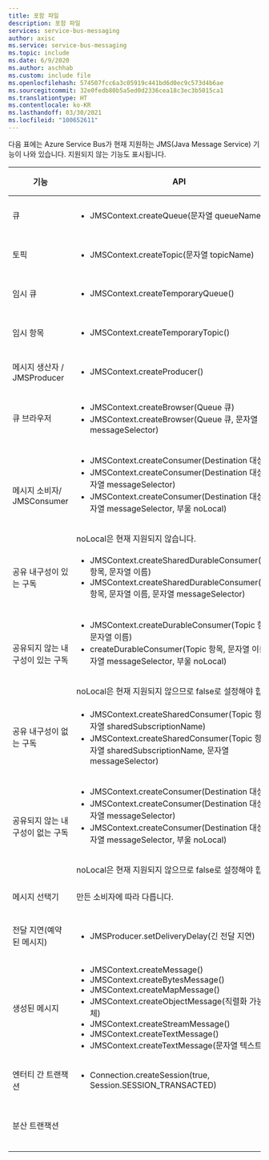 ```yaml
---
title: 포함 파일
description: 포함 파일
services: service-bus-messaging
author: axisc
ms.service: service-bus-messaging
ms.topic: include
ms.date: 6/9/2020
ms.author: aschhab
ms.custom: include file
ms.openlocfilehash: 574507fcc6a3c05919c441bd6d0ec9c573d4b6ae
ms.sourcegitcommit: 32e0fedb80b5a5ed0d2336cea18c3ec3b5015ca1
ms.translationtype: HT
ms.contentlocale: ko-KR
ms.lasthandoff: 03/30/2021
ms.locfileid: "100652611"
---
```

다음 표에는 Azure Service Bus가 현재 지원하는 JMS(Java Message Service) 기능이 나와 있습니다. 지원되지 않는 기능도 표시됩니다.


| 기능 | API |상태 |
|---|---|---|
| 큐   | <ul> <li> JMSContext.createQueue(문자열 queueName) </li> </ul>| **지원됨** |
| 토픽   | <ul> <li> JMSContext.createTopic(문자열 topicName) </li> </ul>| **지원됨** |
| 임시 큐 |<ul> <li> JMSContext.createTemporaryQueue() </li> </ul>| **지원됨** |
| 임시 항목 |<ul> <li> JMSContext.createTemporaryTopic() </li> </ul>| **지원됨** |
| 메시지 생산자 /<br/> JMSProducer |<ul> <li> JMSContext.createProducer() </li> </ul>| **지원됨** |
| 큐 브라우저 |<ul> <li> JMSContext.createBrowser(Queue 큐) </li> <li> JMSContext.createBrowser(Queue 큐, 문자열 messageSelector) </li> </ul> | **지원됨** |
| 메시지 소비자/ <br/> JMSConsumer | <ul> <li> JMSContext.createConsumer(Destination 대상) </li> <li> JMSContext.createConsumer(Destination 대상, 문자열 messageSelector) </li> <li> JMSContext.createConsumer(Destination 대상, 문자열 messageSelector, 부울 noLocal)</li> </ul>  <br/> noLocal은 현재 지원되지 않습니다. | **지원됨** |
| 공유 내구성이 있는 구독 | <ul> <li> JMSContext.createSharedDurableConsumer(Topic 항목, 문자열 이름) </li> <li> JMSContext.createSharedDurableConsumer(Topic 항목, 문자열 이름, 문자열 messageSelector) </li> </ul>| **지원됨**|
| 공유되지 않는 내구성이 있는 구독 | <ul> <li> JMSContext.createDurableConsumer(Topic 항목, 문자열 이름) </li> <li> createDurableConsumer(Topic 항목, 문자열 이름, 문자열 messageSelector, 부울 noLocal) </li> </ul> <br/> noLocal은 현재 지원되지 않으므로 false로 설정해야 합니다. | **지원됨** |
| 공유 내구성이 없는 구독 |<ul> <li> JMSContext.createSharedConsumer(Topic 항목, 문자열 sharedSubscriptionName) </li> <li> JMSContext.createSharedConsumer(Topic 항목, 문자열 sharedSubscriptionName, 문자열 messageSelector) </li> </ul> | **지원됨** |
| 공유되지 않는 내구성이 없는 구독 |<ul> <li> JMSContext.createConsumer(Destination 대상) </li> <li> JMSContext.createConsumer(Destination 대상, 문자열 messageSelector) </li> <li> JMSContext.createConsumer(Destination 대상, 문자열 messageSelector, 부울 noLocal) </li> </ul> <br/> noLocal은 현재 지원되지 않으므로 false로 설정해야 합니다. | **지원됨** |
| 메시지 선택기 | 만든 소비자에 따라 다릅니다. | **지원됨** |
| 전달 지연(예약된 메시지) | <ul> <li> JMSProducer.setDeliveryDelay(긴 전달 지연) </li> </ul>|**지원됨**|
| 생성된 메시지 |<ul> <li> JMSContext.createMessage() </li> <li> JMSContext.createBytesMessage() </li> <li> JMSContext.createMapMessage() </li> <li> JMSContext.createObjectMessage(직렬화 가능 개체) </li> <li> JMSContext.createStreamMessage() </li> <li> JMSContext.createTextMessage() </li> <li> JMSContext.createTextMessage(문자열 텍스트) </li> </ul>| **지원됨** |
| 엔터티 간 트랜잭션 |<ul> <li> Connection.createSession(true, Session.SESSION_TRANSACTED) </li> </ul> | **지원됨** |
| 분산 트랜잭션 || 지원 안 함 |
